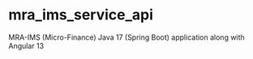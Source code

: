 # mra_ims_service_api
MRA-IMS (Micro-Finance) Java 17 (Spring Boot) application along with Angular 13 
